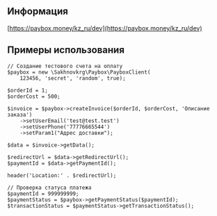 ## Информация
[https://paybox.money/kz_ru/dev](https://paybox.money/kz_ru/dev)

## Примеры использования
```
// Cоздание тестового счета на оплату
$paybox = new \Sakhnovkrg\Paybox\PayboxClient(
    123456, 'secret', 'random', true);

$orderId = 1;
$orderCost = 500;

$invoice = $paybox->createInvoice($orderId, $orderCost, 'Описание заказа')
    ->setUserEmail('test@test.test')
    ->setUserPhone('77776665544')
    ->setParam1("Адрес доставки");

$data = $invoice->getData();

$redirectUrl = $data->getRedirectUrl();
$paymentId = $data->getPaymentId();

header('Location:' . $redirectUrl);
```
```
// Проверка статуса платежа
$paymentId = 999999999;
$paymentStatus = $paybox->getPaymentStatus($paymentId);
$transactionStatus = $paymentStatus->getTransactionStatus();
```

